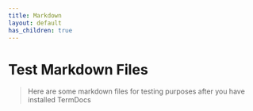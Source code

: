 ```yaml
---
title: Markdown
layout: default
has_children: true
---
```


# Test Markdown Files

> Here are some markdown files for testing purposes after you have installed TermDocs
